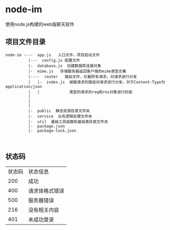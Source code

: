 # node-im
使用node.js构建的web版聊天软件

## 项目文件目录
```
node-im ----  app.js   入口文件，项目启动文件
          |---  config.js 配置文件
          |-  database.js  创建数据库连接对象
          |-  mime.js   存储服务器返回客户端的mime类型合集
          |----  router   路由文件，拦截所有请求，对请求进行分发
          |   |-  index.js  根据请求的路径对请求进行分发，对于Content-Type为application/json
          |   |             类型的请求的req和res对象进行封装
          |
          |
          |
          |-  public  静态资源目录文件夹
          |-  service  业务逻辑处理文件夹
          |-  util  基础工具函数和基础类存放文件夹
          |-  package.json
          |-  package-lock.json
          
       

```
## 状态码
<table>
    <tr>
        <td>状态码</td>
        <td>状态信息</td>
    </tr>
    <tr>
        <td>200</td>
        <td>成功</td>
    </tr>
    <tr>
        <td>400</td>
        <td>请求体格式错误</td>
    </tr>
    <tr>
        <td>500</td>
        <td>服务器错误</td>
    </tr>
    <tr>
        <td>216</td>
        <td>没有相关内容</td>
    </tr>
    <tr>
        <td>401</td>
        <td>未成功登录</td>
    </tr>
</table>
